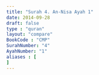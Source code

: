 ```yaml
---
title: "Surah 4. An-Nisa Ayah 1"
date: 2014-09-28
draft: false
type : "quran"
layout: "compare"
BookCode : "CMP"
SurahNumber: "4"
AyahNumber: "1"
aliases : [
]
---
```

